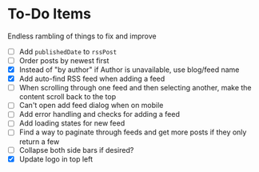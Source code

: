 # To-Do Items

Endless rambling of things to fix and improve

- [ ] Add `publishedDate` to `rssPost`
- [ ] Order posts by newest first
- [x] Instead of "by author" if Author is unavailable, use blog/feed name
- [x] Add auto-find RSS feed when adding a feed
- [ ] When scrolling through one feed and then selecting another, make the content scroll back to the top
- [ ] Can't open add feed dialog when on mobile
- [ ] Add error handling and checks for adding a feed
- [ ] Add loading states for new feed
- [ ] Find a way to paginate through feeds and get more posts if they only return a few
- [ ] Collapse both side bars if desired?
- [x] Update logo in top left
